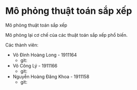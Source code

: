 # Mô phỏng thuật toán sắp xếp
Mô phỏng thuật toán sắp xếp

Mô phỏng lại cơ chế của các thuật toán sắp xếp phổ biến.


Các thành viên:
* Võ Đình Hoàng Long - 1911164
  * git: 
* Võ Công Lý - 1911166
  * git: 
* Nguyễn Hoàng Đăng Khoa - 1911158
  * git:
